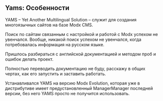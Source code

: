 
<meta http-equiv="Content-Type" content="text/html; charset=utf-8">
<h2>Yams: Особенности</h2>

<p>YAMS – Yet Another Multilingual Solution – служит для создания многоязычных сайтов на базе Modx CMS.</p>
<p>Поиск по сайтам связанным с настройкой и работой с Modx уcпехом не увенчался. Вообще, никакой поиск успехом не увенчался, когда потребовалась информация на русском языке.</p>
<p>Пришлось разбираться с английской документацией и методом проб и ошибок делать проект.</p>
<p>Полностью переводить документацию не буду, расскажу в общих чертах, как его запустить и заставить работать.</p>
<p>Устанавливался YAMS на версию <span class="text-bold">Modx Evolution</span>, которая уже в дистрибутиве имеет предустановленный ManagerManager последней версии, без него YAMS просто не получится использовать.</p>